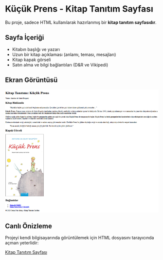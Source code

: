 # Küçük Prens - Kitap Tanıtım Sayfası 

Bu proje, sadece HTML kullanılarak hazırlanmış bir **kitap tanıtım sayfasıdır**.

## Sayfa İçeriği

- Kitabın başlığı ve yazarı
- Uzun bir kitap açıklaması (anlamı, teması, mesajları)
- Kitap kapak görseli
- Satın alma ve bilgi bağlantıları (D&R ve Vikipedi)

## Ekran Görüntüsü

<img src="ekrangoruntusu.png" alt="Küçük Prens Tanıtım Sayfası" width="600">

## Canlı Önizleme

Projeyi kendi bilgisayarında görüntülemek için HTML dosyasını tarayıcında açman yeterlidir:

[Kitap Tanıtım Sayfası](https://semanurakts.github.io/KitapTanitimSayfasi/)

